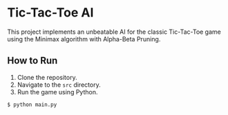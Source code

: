 # Tic-Tac-Toe AI

This project implements an unbeatable AI for the classic Tic-Tac-Toe game using the Minimax algorithm with Alpha-Beta Pruning.

## How to Run

1. Clone the repository.
2. Navigate to the `src` directory.
3. Run the game using Python.

```sh
$ python main.py
